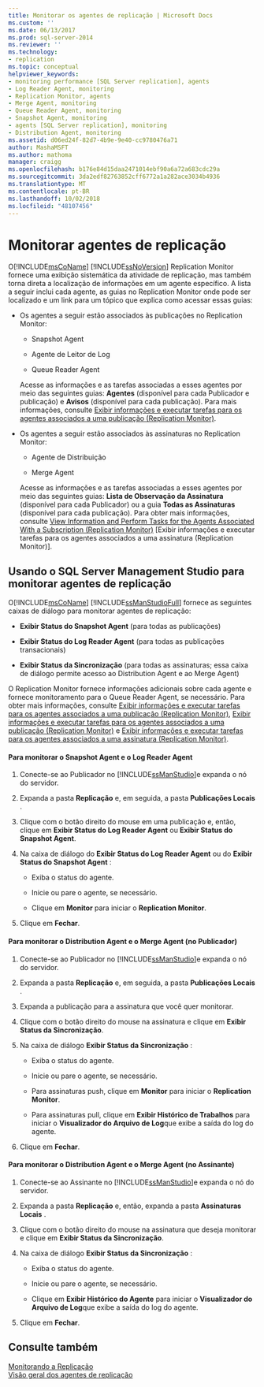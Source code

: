 ```yaml
---
title: Monitorar os agentes de replicação | Microsoft Docs
ms.custom: ''
ms.date: 06/13/2017
ms.prod: sql-server-2014
ms.reviewer: ''
ms.technology:
- replication
ms.topic: conceptual
helpviewer_keywords:
- monitoring performance [SQL Server replication], agents
- Log Reader Agent, monitoring
- Replication Monitor, agents
- Merge Agent, monitoring
- Queue Reader Agent, monitoring
- Snapshot Agent, monitoring
- agents [SQL Server replication], monitoring
- Distribution Agent, monitoring
ms.assetid: d06ed24f-82d7-4b9e-9e40-cc9780476a71
author: MashaMSFT
ms.author: mathoma
manager: craigg
ms.openlocfilehash: b176e84d15daa2471014ebf90a6a72a683cdc29a
ms.sourcegitcommit: 3da2edf82763852cff6772a1a282ace3034b4936
ms.translationtype: MT
ms.contentlocale: pt-BR
ms.lasthandoff: 10/02/2018
ms.locfileid: "48107456"
---
```

# <a name="monitor-replication-agents"></a>Monitorar agentes de replicação
  O[!INCLUDE[msCoName](../../../includes/msconame-md.md)] [!INCLUDE[ssNoVersion](../../../includes/ssnoversion-md.md)] Replication Monitor fornece uma exibição sistemática da atividade de replicação, mas também torna direta a localização de informações em um agente específico. A lista a seguir inclui cada agente, as guias no Replication Monitor onde pode ser localizado e um link para um tópico que explica como acessar essas guias:  
  
-   Os agentes a seguir estão associados às publicações no Replication Monitor:  
  
    -   Snapshot Agent  
  
    -   Agente de Leitor de Log  
  
    -   Queue Reader Agent  
  
     Acesse as informações e as tarefas associadas a esses agentes por meio das seguintes guias: **Agentes** (disponível para cada Publicador e publicação) e **Avisos** (disponível para cada publicação). Para mais informações, consulte [Exibir informações e executar tarefas para os agentes associados a uma publicação &#40;Replication Monitor&#41;](view-information-and-perform-tasks-for-publication-agents.md).  
  
-   Os agentes a seguir estão associados às assinaturas no Replication Monitor:  
  
    -   Agente de Distribuição  
  
    -   Merge Agent  
  
     Acesse as informações e as tarefas associadas a esses agentes por meio das seguintes guias: **Lista de Observação da Assinatura** (disponível para cada Publicador) ou a guia **Todas as Assinaturas** (disponível para cada publicação). Para obter mais informações, consulte [View Information and Perform Tasks for the Agents Associated With a Subscription &#40;Replication Monitor&#41;](view-information-and-perform-tasks-for-subscription-agents.md) [Exibir informações e executar tarefas para os agentes associados a uma assinatura (Replication Monitor)].  
  
## <a name="using-sql-server-management-studio-to-monitor-replication-agents"></a>Usando o SQL Server Management Studio para monitorar agentes de replicação  
 O[!INCLUDE[msCoName](../../../includes/msconame-md.md)] [!INCLUDE[ssManStudioFull](../../../includes/ssmanstudiofull-md.md)] fornece as seguintes caixas de diálogo para monitorar agentes de replicação:  
  
-   **Exibir Status do Snapshot Agent** (para todas as publicações)  
  
-   **Exibir Status do Log Reader Agent** (para todas as publicações transacionais)  
  
-   **Exibir Status da Sincronização** (para todas as assinaturas; essa caixa de diálogo permite acesso ao Distribution Agent e ao Merge Agent)  
  
 O Replication Monitor fornece informações adicionais sobre cada agente e fornece monitoramento para o Queue Reader Agent, se necessário. Para obter mais informações, consulte [Exibir informações e executar tarefas para os agentes associados a uma publicação &#40;Replication Monitor&#41;](view-information-and-perform-tasks-for-publication-agents.md), [Exibir informações e executar tarefas para os agentes associados a uma publicação &#40;Replication Monitor&#41;](view-information-and-perform-tasks-for-publication-agents.md) e [Exibir informações e executar tarefas para os agentes associados a uma assinatura &#40;Replication Monitor&#41;](view-information-and-perform-tasks-for-subscription-agents.md).  
  
#### <a name="to-monitor-the-snapshot-agent-and-log-reader-agent"></a>Para monitorar o Snapshot Agent e o Log Reader Agent  
  
1.  Conecte-se ao Publicador no [!INCLUDE[ssManStudio](../../../includes/ssmanstudio-md.md)]e expanda o nó do servidor.  
  
2.  Expanda a pasta **Replicação** e, em seguida, a pasta **Publicações Locais** .  
  
3.  Clique com o botão direito do mouse em uma publicação e, então, clique em **Exibir Status do Log Reader Agent** ou **Exibir Status do Snapshot Agent**.  
  
4.  Na caixa de diálogo do **Exibir Status do Log Reader Agent** ou do **Exibir Status do Snapshot Agent** :  
  
    -   Exiba o status do agente.  
  
    -   Inicie ou pare o agente, se necessário.  
  
    -   Clique em **Monitor** para iniciar o **Replication Monitor**.  
  
5.  Clique em **Fechar**.  
  
#### <a name="to-monitor-the-distribution-agent-and-merge-agent-from-the-publisher"></a>Para monitorar o Distribution Agent e o Merge Agent (no Publicador)  
  
1.  Conecte-se ao Publicador no [!INCLUDE[ssManStudio](../../../includes/ssmanstudio-md.md)]e expanda o nó do servidor.  
  
2.  Expanda a pasta **Replicação** e, em seguida, a pasta **Publicações Locais** .  
  
3.  Expanda a publicação para a assinatura que você quer monitorar.  
  
4.  Clique com o botão direito do mouse na assinatura e clique em **Exibir Status da Sincronização**.  
  
5.  Na caixa de diálogo **Exibir Status da Sincronização** :  
  
    -   Exiba o status do agente.  
  
    -   Inicie ou pare o agente, se necessário.  
  
    -   Para assinaturas push, clique em **Monitor** para iniciar o **Replication Monitor**.  
  
    -   Para assinaturas pull, clique em **Exibir Histórico de Trabalhos** para iniciar o **Visualizador do Arquivo de Log**que exibe a saída do log do agente.  
  
6.  Clique em **Fechar**.  
  
#### <a name="to-monitor-the-distribution-agent-and-merge-agent-from-the-subscriber"></a>Para monitorar o Distribution Agent e o Merge Agent (no Assinante)  
  
1.  Conecte-se ao Assinante no [!INCLUDE[ssManStudio](../../../includes/ssmanstudio-md.md)]e expanda o nó do servidor.  
  
2.  Expanda a pasta **Replicação** e, então, expanda a pasta **Assinaturas Locais** .  
  
3.  Clique com o botão direito do mouse na assinatura que deseja monitorar e clique em **Exibir Status da Sincronização**.  
  
4.  Na caixa de diálogo **Exibir Status da Sincronização** :  
  
    -   Exiba o status do agente.  
  
    -   Inicie ou pare o agente, se necessário.  
  
    -   Clique em **Exibir Histórico do Agente** para iniciar o **Visualizador do Arquivo de Log**que exibe a saída do log do agente.  
  
5.  Clique em **Fechar**.  
  
## <a name="see-also"></a>Consulte também  
 [Monitorando a Replicação](../monitoring-replication.md)   
 [Visão geral dos agentes de replicação](../agents/replication-agents-overview.md)  
  
  
